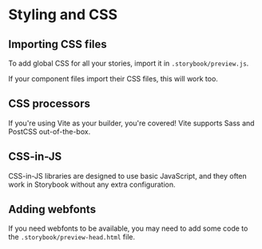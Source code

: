 # Styling and CSS

## Importing CSS files

To add global CSS for all your stories, import it in `.storybook/preview.js`.

If your component files import their CSS files, this will work too.


## CSS processors

If you're using Vite as your builder, you're covered! Vite supports Sass and PostCSS out-of-the-box.


## CSS-in-JS

CSS-in-JS libraries are designed to use basic JavaScript, and they often work in Storybook without any extra configuration. 


## Adding webfonts

If you need webfonts to be available, you may need to add some code to the `.storybook/preview-head.html` file. 
